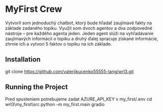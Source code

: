 # MyFirst Crew

Vytvoril som jednoduchý chatbot, ktorý bude hľadať zaujímavé fakty na základe zadaného topiku. Využil som dvoch agentov a dva zodpovedné nástroje – pre každého agenta jeden. Jeden agent slúži na vyhľadávanie zaujímavých informácií o topiku a druhý ďalej spracuje získané informácie, zhrnie ich a vytvorí 5 faktov o topiku na ich základe.


## Installation

git clone https://github.com/valeriikucenko55555-lang/wrl3.git

## Running the Project

Pred spusteniem potrebujeme zadat AZURE_API_KEY v my_first/.env
cd wrl3\my_first\src
python -m my_first.main gradio
